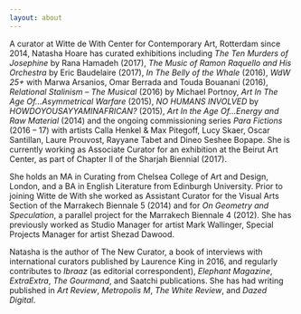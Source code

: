 ```yaml
---
layout: about
---
```


A curator at Witte de With Center for Contemporary Art, Rotterdam since 2014, Natasha Hoare has curated exhibitions including *The Ten Murders of Josephine* by Rana Hamadeh (2017), *The Music of Ramon Raquello and His Orchestra* by Eric Baudelaire (2017), *In The Belly of the Whale* (2016), *WdW 25+* with Marwa Arsanios, Omar Berrada and Touda Bouanani (2016), *Relational Stalinism – The Musical* (2016) by Michael Portnoy, *Art In The Age Of…Asymmetrical Warfare* (2015), *NO HUMANS INVOLVED* by *HOWDOYOUSAYYAMINAFRICAN?* (2015), *Art In the Age Of…Energy and Raw Material* (2014) and the ongoing commissioning series *Para Fictions* (2016 – 17) with artists Calla Henkel & Max Pitegoff, Lucy Skaer, Oscar Santillan, Laure Prouvost, Rayyane Tabet and Dineo Seshee Bopape. She is currently working as Associate Curator for an exhibition at the Beirut Art Center, as part of Chapter II of the Sharjah Biennial (2017).

She holds an MA in Curating from Chelsea College of Art and Design, London, and a BA in English Literature from Edinburgh University. Prior to joining Witte de With she worked as Assistant Curator for the Visual Arts Section of the Marrakech Biennale 5 (2014) and for *On Geometry and Speculation*, a parallel project for the Marrakech Biennale 4 (2012). She has previously worked as Studio Manager for artist Mark Wallinger, Special Projects Manager for artist Shezad Dawood.

Natasha is the author of The New Curator, a book of interviews with international curators published by Laurence King in 2016, and regularly contributes to *Ibraaz* (as editorial correspondent), *Elephant Magazine*, *ExtraExtra*, *The Gourmand*, and Saatchi publications. She has had writing published in *Art Review*, *Metropolis M*, *The White Review*, and *Dazed Digital*.